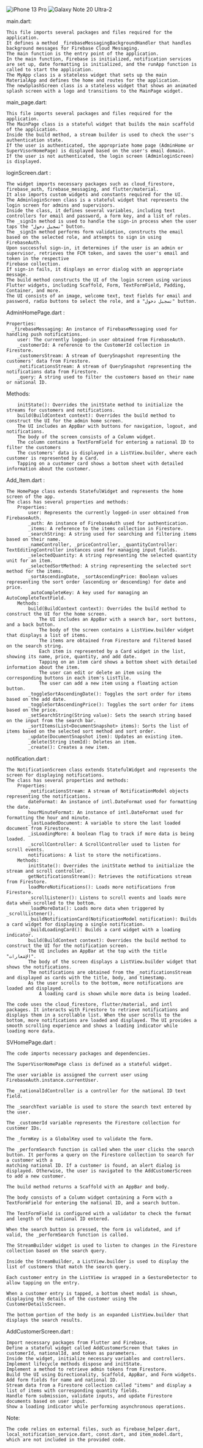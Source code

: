 

![iPhone 13 Pro](https://github.com/Mostafagamiil/south_supplier/assets/74520574/c2fc477b-f9fa-4ee4-be4f-0f634ddcaeba)
![Galaxy Note 20 Ultra-2](https://github.com/Mostafagamiil/south_supplier/assets/74520574/39932c9d-d395-4831-9202-ab723097d2ed)



main.dart:

    This file imports several packages and files required for the application.
    It defines a method _firebaseMessagingBackgroundHandler that handles background messages for Firebase Cloud Messaging.
    The main function is the entry point of the application.
    In the main function, Firebase is initialized, notification services are set up, date formatting is initialized, and the runApp function is called to start the application.
    The MyApp class is a stateless widget that sets up the main MaterialApp and defines the home and routes for the application.
    The newSplashScreen class is a stateless widget that shows an animated splash screen with a logo and transitions to the MainPage widget.

main_page.dart:

    This file imports several packages and files required for the application.
    The MainPage class is a stateful widget that builds the main scaffold of the application.
    Inside the build method, a stream builder is used to check the user's authentication state.
    If the user is authenticated, the appropriate home page (AdminHome or SuperVisorHomePage) is displayed based on the user's email domain.
    If the user is not authenticated, the login screen (AdminloginScreen) is displayed.

loginScreen.dart :  

    The widget imports necessary packages such as cloud_firestore, firebase_auth, firebase_messaging, and flutter/material.
    It also imports custom widgets and constants required for the UI.
    The AdminloginScreen class is a stateful widget that represents the login screen for admins and supervisors.
    Inside the class, it defines several variables, including text controllers for email and password, a form key, and a list of roles.
    The _signIn method is used to handle the sign-in process when the user taps the "تسجيل دخول" button.
    The _signIn method performs form validation, constructs the email based on the selected role, and attempts to sign in using FirebaseAuth.
    Upon successful sign-in, it determines if the user is an admin or supervisor, retrieves the FCM token, and saves the user's email and token in the respective   
    Firebase collection.
    If sign-in fails, it displays an error dialog with an appropriate message.
    The build method constructs the UI of the login screen using various Flutter widgets, including Scaffold, Form, TextFormField, Padding, Container, and more.
    The UI consists of an image, welcome text, text fields for email and password, radio buttons to select the role, and a "تسجيل دخول" button. 

AdminHomePage.dart :     

    Properties:
      _firebaseMessaging: An instance of FirebaseMessaging used for handling push notifications.
        user: The currently logged-in user obtained from FirebaseAuth.
        _customerId: A reference to the CustomerId collection in Firestore.
        _customersStream: A stream of QuerySnapshot representing the customers' data from Firestore.
        _notificationsStream: A stream of QuerySnapshot representing the notifications data from Firestore.
        _query: A string used to filter the customers based on their name or national ID.

 Methods:
 
        initState(): Overrides the initState method to initialize the streams for customers and notifications.
        build(BuildContext context): Overrides the build method to construct the UI for the admin home screen.
        The UI includes an AppBar with buttons for navigation, logout, and notifications.
        The body of the screen consists of a Column widget.
        The column contains a TextFormField for entering a national ID to filter the customers
        The customers' data is displayed in a ListView.builder, where each customer is represented by a Card.
        Tapping on a customer card shows a bottom sheet with detailed information about the customer.

Add_Item.dart :     

    The HomePage class extends StatefulWidget and represents the home screen of the app.
    The class has several properties and methods:
        Properties:
            user: Represents the currently logged-in user obtained from FirebaseAuth.
            _auth: An instance of FirebaseAuth used for authentication.
            _items: A reference to the items collection in Firestore.
            _searchString: A string used for searching and filtering items based on their name.
            _nameController, _priceController, _quantityController: TextEditingController instances used for managing input fields.
            _selectedQuantity: A string representing the selected quantity unit for an item.
            _selectedSortMethod: A string representing the selected sort method for the items.
            _sortAscendingDate, _sortAscendingPrice: Boolean values representing the sort order (ascending or descending) for date and price.
            _autoCompleteKey: A key used for managing an AutoCompleteTextField.
        Methods:
            build(BuildContext context): Overrides the build method to construct the UI for the home screen.
                The UI includes an AppBar with a search bar, sort buttons, and a back button.
                The body of the screen contains a ListView.builder widget that displays a list of items.
                The items are obtained from Firestore and filtered based on the search string.
                Each item is represented by a Card widget in the list, showing its name, price, quantity, and add date.
                Tapping on an item card shows a bottom sheet with detailed information about the item.
                The user can edit or delete an item using the corresponding buttons in each item's ListTile.
                The user can add a new item using a floating action button.
            _toggleSortAscendingDate(): Toggles the sort order for items based on the add date.
            _toggleSortAscendingPrice(): Toggles the sort order for items based on the price.
            _setSearchString(String value): Sets the search string based on the input from the search bar.
            _sortItems(List<DocumentSnapshot> items): Sorts the list of items based on the selected sort method and sort order.
            _update(DocumentSnapshot item): Updates an existing item.
            _delete(String itemId): Deletes an item.
            _create(): Creates a new item.



notification.dart :     

    The NotificationScreen class extends StatefulWidget and represents the screen for displaying notifications.
    The class has several properties and methods:
        Properties:
            _notificationsStream: A stream of NotificationModel objects representing the notifications.
            dateFormat: An instance of intl.DateFormat used for formatting the date.
            hourMinuteFormat: An instance of intl.DateFormat used for formatting the hour and minute.
            _lastLoadedDocument: A variable to store the last loaded document from Firestore.
            _isLoadingMore: A boolean flag to track if more data is being loaded.
            _scrollController: A ScrollController used to listen for scroll events.
            notifications: A list to store the notifications.
        Methods:
            initState(): Overrides the initState method to initialize the stream and scroll controller.
            getNotificationsStream(): Retrieves the notifications stream from Firestore.
            loadMoreNotifications(): Loads more notifications from Firestore.
            _scrollListener(): Listens to scroll events and loads more data when scrolled to the bottom.
            _loadMoreData(): Loads more data when triggered by _scrollListener().
            _buildNotificationCard(NotificationModel notification): Builds a card widget for displaying a single notification.
            _buildLoadingCard(): Builds a card widget with a loading indicator.
            build(BuildContext context): Overrides the build method to construct the UI for the notification screen.
            The UI includes an AppBar at the top with the title "الإشعارات".
            The body of the screen displays a ListView.builder widget that shows the notifications.
            The notifications are obtained from the _notificationsStream and displayed as cards with the title, body, and timestamp.
            As the user scrolls to the bottom, more notifications are loaded and displayed.
                A loading card is shown while more data is being loaded.

    The code uses the cloud_firestore, flutter/material, and intl packages. It interacts with Firestore to retrieve notifications and displays them in a scrollable list. When the user scrolls to the bottom, more notifications are loaded and displayed. The UI provides a smooth scrolling experience and shows a loading indicator while loading more data.


SVHomePage.dart :     

    The code imports necessary packages and dependencies.

    The SuperVisorHomePage class is defined as a stateful widget.

    The user variable is assigned the current user using FirebaseAuth.instance.currentUser.

    The _nationalIdController is a controller for the national ID text field.

    The _searchText variable is used to store the search text entered by the user.

    The _customerId variable represents the Firestore collection for customer IDs.

    The _formKey is a GlobalKey used to validate the form.

    The _performSearch function is called when the user clicks the search button. It performs a query on the Firestore collection to search for a customer with a 
    matching national ID. If a customer is found, an alert dialog is displayed. Otherwise, the user is navigated to the AddCustomerScreen to add a new customer.

    The build method returns a Scaffold with an AppBar and body.

    The body consists of a Column widget containing a Form with a TextFormField for entering the national ID, and a search button.

    The TextFormField is configured with a validator to check the format and length of the national ID entered.

    When the search button is pressed, the form is validated, and if valid, the _performSearch function is called.

    The StreamBuilder widget is used to listen to changes in the Firestore collection based on the search query.

    Inside the StreamBuilder, a ListView.builder is used to display the list of customers that match the search query.

    Each customer entry in the ListView is wrapped in a GestureDetector to allow tapping on the entry.

    When a customer entry is tapped, a bottom sheet modal is shown, displaying the details of the customer using the CustomerDetailsScreen.

    The bottom portion of the body is an expanded ListView.builder that displays the search results.



AddCustomerScreen.dart : 

    Import necessary packages from Flutter and Firebase.
    Define a stateful widget called AddCustomerScreen that takes in customerId, nationalId, and token as parameters.
    Inside the widget, initialize necessary variables and controllers.
    Implement lifecycle methods dispose and initState.
    Implement a method to retrieve admin tokens from Firestore.
    Build the UI using Directionality, Scaffold, AppBar, and Form widgets.
    Add form fields for name and national ID.
    Stream data from a Firestore collection called "items" and display a list of items with corresponding quantity fields.
    Handle form submission, validate inputs, and update Firestore documents based on user input.
    Show a loading indicator while performing asynchronous operations.

Note:

    The code relies on external files, such as firebase_helper.dart, local_notification_service.dart, const.dart, and item_model.dart, which are not included in the provided code.
